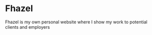 # Fhazel

Fhazel is my own personal website where I show my work to potential clients and employers

